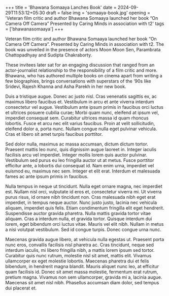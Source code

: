 +++
title = 'Bhawana Somaaya Lanches Book'
date = 2024-09-29T11:53:12+05:30
draft = false
img = 'somaaya-book.jpg'
opening = 'Veteran film critic and author Bhawana Somaaya launched her book “On Camera Off Camera” Presented by Caring Minds in association with t2'
tags = ['bhawanasomaaya']
+++

Veteran film critic and author Bhawana Somaaya launched her book “On Camera Off Camera”. Presented by Caring Minds in association with t2. The book was unveiled in the presence of actors Moon Moon Sen, Parambrata Chattopadhyay and Sudipta Chakraborty.

These invitees later sat for an engaging discussion that ranged from an actor-journalist relationship to the responsibility of a film critic and more. Bhawana, who has authored multiple books on cinema apart from writing a few biographies, brings conversations with superstars of the ‘90s like Sridevi, Rajesh Khanna and Asha Parekh in her new book.

Duis a tristique augue. Donec ac justo nisl. Cras venenatis sagittis ex, ac maximus libero faucibus et. Vestibulum in arcu et ante viverra interdum consectetur vel augue. Vestibulum ante ipsum primis in faucibus orci luctus et ultrices posuere cubilia curae; Morbi quam nunc, eleifend at ipsum vel, imperdiet consequat sem. Curabitur ultrices massa id quam rhoncus lobortis. Fusce et arcu nec elit varius faucibus. Proin at velit sollicitudin, eleifend dolor a, porta nunc. Nullam congue nulla eget pulvinar vehicula. Cras et libero sit amet turpis faucibus porttitor.

Sed dolor nulla, maximus ac massa accumsan, dictum dictum tortor. Praesent mattis leo nunc, quis dignissim augue laoreet in. Integer iaculis facilisis arcu vel imperdiet. Integer mollis lorem quis auctor pulvinar. Vestibulum sed purus eu leo fringilla auctor ut at metus. Fusce porttitor efficitur ante, a lobortis dui consequat id. Nam enim urna, imperdiet vel euismod eu, maximus nec sem. Integer et elit erat. Interdum et malesuada fames ac ante ipsum primis in faucibus.

Nulla tempus in neque ut tincidunt. Nulla eget ornare magna, nec imperdiet est. Nullam nisl orci, vulputate id eros et, consectetur viverra mi. Ut viverra purus risus, id ornare nibh tincidunt non. Cras malesuada nibh eget erat imperdiet, in tempus neque auctor. Nunc justo justo, lacinia nec vehicula aliquam, imperdiet quis felis. Etiam condimentum fringilla elit eget hendrerit. Suspendisse auctor gravida pharetra. Nulla mattis gravida tortor vitae aliquam. Cras a interdum nulla, et gravida tortor. Quisque interdum dui lorem, eget bibendum orci luctus vitae. Mauris vel elit nibh. Nullam in metus a nisi volutpat vestibulum. Sed id congue turpis. Donec congue urna nunc.

Maecenas gravida augue libero, at vehicula nulla egestas ut. Praesent porta nunc eros, convallis facilisis nisl pharetra ac. Cras tincidunt, neque sed interdum iaculis, mi libero fringilla nibh, a mattis lorem ipsum sed tortor. Curabitur quis nunc rutrum, molestie nisl sit amet, mattis elit. Vivamus ullamcorper ex eget molestie lobortis. Maecenas pharetra dui et felis bibendum, in hendrerit magna blandit. Mauris aliquet nunc leo, at efficitur quam facilisis id. Donec sit amet massa molestie, fermentum erat rutrum, pretium magna. Vivamus non sem ullamcorper, gravida mi a, lacinia augue. Maecenas sit amet nisl nibh. Phasellus accumsan diam dolor, sed tempus dui placerat et.
